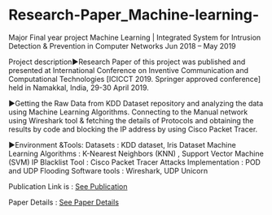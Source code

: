 # Research-Paper_Machine-learning-
Major Final year project
Machine Learning | Integrated System for Intrusion Detection & Prevention in Computer Networks
Jun 2018 – May 2019

Project description►Research Paper of this project was published and presented at International Conference on Inventive Communication and Computational Technologies [ICICCT 2019. Springer approved conference] held in Namakkal, India, 29-30 April 2019.

►Getting the Raw Data from KDD Dataset repository and analyzing the data using Machine Learning Algorithms. Connecting to the Manual network using Wireshark tool & fetching the details of Protocols and obtaining the results by code and blocking the IP address by using Cisco Packet Tracer.

►Environment &Tools:
Datasets : KDD dataset, Iris Dataset
Machine Learning Algorithms : K-Nearest Neighbors (KNN) , Support Vector Machine (SVM)
IP Blacklist Tool : Cisco Packet Tracer
Attacks Implementation : POD and UDP Flooding
Software tools : Wireshark, UDP Unicorn

Publication Link is : <a href="https://drive.google.com/file/d/1YoIkm5fKYJUk92LOuFaRU1zWvjy-yB-k/view"> See Publication</a>

Paper Details : <a href="https://drive.google.com/file/d/17m7rU4MbnoL4_nUI8RWGtWovs_-pFCbn/view"> See Paper Details</a>

